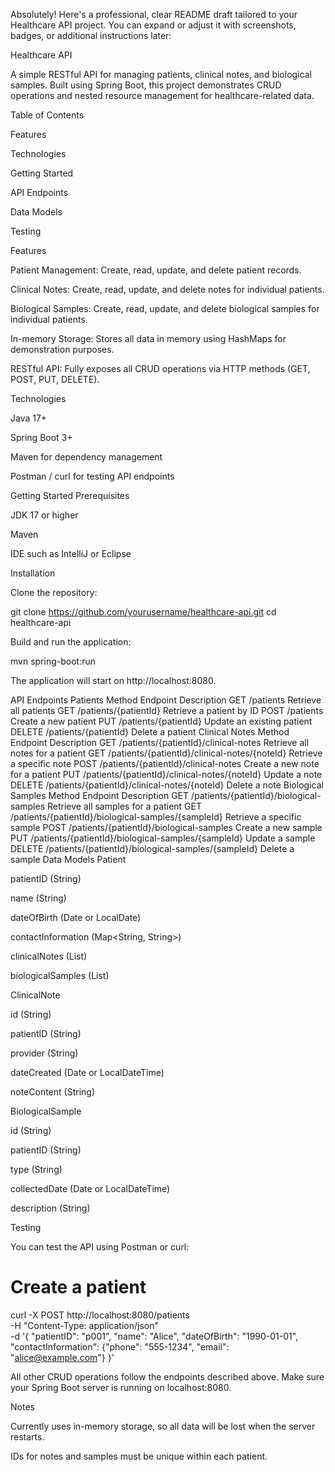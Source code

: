 Absolutely! Here's a professional, clear README draft tailored to your Healthcare API project. You can expand or adjust it with screenshots, badges, or additional instructions later:

Healthcare API

A simple RESTful API for managing patients, clinical notes, and biological samples. Built using Spring Boot, this project demonstrates CRUD operations and nested resource management for healthcare-related data.

Table of Contents

Features

Technologies

Getting Started

API Endpoints

Data Models

Testing

Features

Patient Management: Create, read, update, and delete patient records.

Clinical Notes: Create, read, update, and delete notes for individual patients.

Biological Samples: Create, read, update, and delete biological samples for individual patients.

In-memory Storage: Stores all data in memory using HashMaps for demonstration purposes.

RESTful API: Fully exposes all CRUD operations via HTTP methods (GET, POST, PUT, DELETE).

Technologies

Java 17+

Spring Boot 3+

Maven for dependency management

Postman / curl for testing API endpoints

Getting Started
Prerequisites

JDK 17 or higher

Maven

IDE such as IntelliJ or Eclipse

Installation

Clone the repository:

git clone https://github.com/yourusername/healthcare-api.git
cd healthcare-api


Build and run the application:

mvn spring-boot:run


The application will start on http://localhost:8080.

API Endpoints
Patients
Method	Endpoint	Description
GET	/patients	Retrieve all patients
GET	/patients/{patientId}	Retrieve a patient by ID
POST	/patients	Create a new patient
PUT	/patients/{patientId}	Update an existing patient
DELETE	/patients/{patientId}	Delete a patient
Clinical Notes
Method	Endpoint	Description
GET	/patients/{patientId}/clinical-notes	Retrieve all notes for a patient
GET	/patients/{patientId}/clinical-notes/{noteId}	Retrieve a specific note
POST	/patients/{patientId}/clinical-notes	Create a new note for a patient
PUT	/patients/{patientId}/clinical-notes/{noteId}	Update a note
DELETE	/patients/{patientId}/clinical-notes/{noteId}	Delete a note
Biological Samples
Method	Endpoint	Description
GET	/patients/{patientId}/biological-samples	Retrieve all samples for a patient
GET	/patients/{patientId}/biological-samples/{sampleId}	Retrieve a specific sample
POST	/patients/{patientId}/biological-samples	Create a new sample
PUT	/patients/{patientId}/biological-samples/{sampleId}	Update a sample
DELETE	/patients/{patientId}/biological-samples/{sampleId}	Delete a sample
Data Models
Patient

patientID (String)

name (String)

dateOfBirth (Date or LocalDate)

contactInformation (Map<String, String>)

clinicalNotes (List<ClinicalNote>)

biologicalSamples (List<BiologicalSample>)

ClinicalNote

id (String)

patientID (String)

provider (String)

dateCreated (Date or LocalDateTime)

noteContent (String)

BiologicalSample

id (String)

patientID (String)

type (String)

collectedDate (Date or LocalDateTime)

description (String)

Testing

You can test the API using Postman or curl:

# Create a patient
curl -X POST http://localhost:8080/patients \
-H "Content-Type: application/json" \
-d '{
  "patientID": "p001",
  "name": "Alice",
  "dateOfBirth": "1990-01-01",
  "contactInformation": {"phone": "555-1234", "email": "alice@example.com"}
}'


All other CRUD operations follow the endpoints described above. Make sure your Spring Boot server is running on localhost:8080.

Notes

Currently uses in-memory storage, so all data will be lost when the server restarts.

IDs for notes and samples must be unique within each patient.